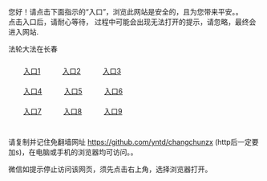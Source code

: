 您好！请点击下面指示的“入口”，浏览此网站是安全的，且为您带来平安。。 <br/>
点击入口后，请耐心等待， 过程中可能会出现无法打开的提示，请忽略，最终会进入网站. </br>

法轮大法在长春<br/>
<div style="padding:10px"><a style="margin:20px" target="_blank" href="https://d1qnnnjoasp7x0.cloudfront.net/2Qpsp?ycsgue" id="ccLink1" rel="nofollow">入口1</a> <a target="_blank" style="margin:20px" href="https://d2qlbu5ohki8x3.cloudfront.net/2Qpsp?sysasf" id="ccLink2" rel="nofollow">入口2</a> <a style="margin:20px" target="_blank" href="https://d2z25t7wcogn10.cloudfront.net/2Qpsp?veauy" id="ccLink3" rel="nofollow">入口3</a></div>

<div style="padding:10px" ><a style="margin:20px" target="_blank" href="https://d1qnnnjoasp7x0.cloudfront.net/2Qpsp?ycsgue" id="ccLink4" rel="nofollow">入口4</a> <a style="margin:20px" href="https://d2qlbu5ohki8x3.cloudfront.net/2Qpsp?sysasf" target="_blank" id="ccLink5" rel="nofollow">入口5</a> <a style="margin:20px" href="https://d2z25t7wcogn10.cloudfront.net/2Qpsp?veauy" target="_blank" id="ccLink6" rel="nofollow">入口6</a></div>

<div style="padding:10px"><a style="margin:20px" target="_blank" href="https://d1qnnnjoasp7x0.cloudfront.net/2Qpsp?ycsgue" id="ccLink7" rel="nofollow">入口7</a> <a style="margin:20px" href="https://d2qlbu5ohki8x3.cloudfront.net/2Qpsp?sysasf" target="_blank" id="ccLink8" rel="nofollow">入口8</a> <a style="margin:20px" target="_blank" href="https://d2z25t7wcogn10.cloudfront.net/2Qpsp?veauy" id="ccLink9" rel="nofollow">入口9</a></div>

<br/>



请复制并记住免翻墙网址 https://github.com/yntd/changchunzx (http后一定要加s)，在电脑或手机的浏览器均可访问。。<br/>

微信如提示停止访问该网页，须先点击右上角，选择浏览器打开。
